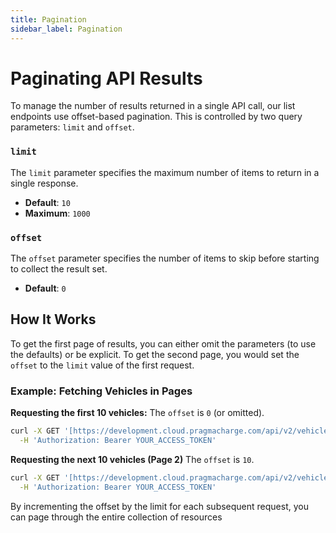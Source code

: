 ```yaml
---
title: Pagination
sidebar_label: Pagination
---
```


# Paginating API Results

To manage the number of results returned in a single API call, our list endpoints use offset-based pagination. This is controlled by two query parameters: `limit` and `offset`.

### `limit`
The `limit` parameter specifies the maximum number of items to return in a single response.

-   **Default**: `10`
-   **Maximum**: `1000`

### `offset`
The `offset` parameter specifies the number of items to skip before starting to collect the result set.

-   **Default**: `0`

## How It Works

To get the first page of results, you can either omit the parameters (to use the defaults) or be explicit. To get the second page, you would set the `offset` to the `limit` value of the first request.

### Example: Fetching Vehicles in Pages

**Requesting the first 10 vehicles:**
The `offset` is `0` (or omitted).

```bash
curl -X GET '[https://development.cloud.pragmacharge.com/api/v2/vehicles?limit=10&offset=0](https://development.cloud.pragmacharge.com/api/v2/vehicles?limit=10&offset=0)' \
  -H 'Authorization: Bearer YOUR_ACCESS_TOKEN'
```

**Requesting the next 10 vehicles (Page 2)**
The `offset` is `10`.

```bash
curl -X GET '[https://development.cloud.pragmacharge.com/api/v2/vehicles?limit=10&offset=10](https://development.cloud.pragmacharge.com/api/v2/vehicles?limit=10&offset=10)' \
  -H 'Authorization: Bearer YOUR_ACCESS_TOKEN'
```

By incrementing the offset by the limit for each subsequent request, you can page through the entire collection of resources
